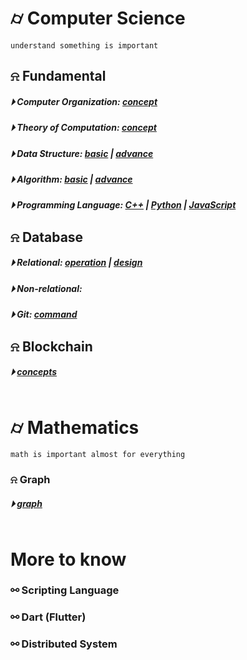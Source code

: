 

# &#x232d; Computer Science
```
understand something is important
```

## &#x237e; Fundamental
##### &#x23f5; Computer Organization: [concept](./fundamental/Computer_Organization.md)
##### &#x23f5; Theory of Computation: [concept](./fundamental/TOC.md)
##### &#x23f5; Data Structure: [basic](./fundamental/data_structure/dataStructureBasic.md) | [advance](./fundamental/data_structure/dataStructureAdvanced.md)
##### &#x23f5; Algorithm: [basic](./fundamental/algorithm/basicAlgorithm.md) | [advance]()
##### &#x23f5; Programming Language: [C++](./fundamental/programming_language/conceptC++.md) | [Python]() | [JavaScript](./fundamental/programming_language/JS/)

## &#x237e; Database 
##### &#x23f5; Relational: [operation](./database/relationalDatabase_1.md) | [design](./database/relationalDatabase_2.md)
##### &#x23f5; Non-relational: 
##### &#x23f5; Git: [command](./database/Git.md)

## &#x237e; Blockchain 
##### &#x23f5; [concepts](./blockchain/blockchain-concept.md)
```
```

# &#x232d; Mathematics
```
math is important almost for everything
```

### &#x237e; Graph
##### &#x23f5; [graph]()
```
```

# More to know

### &#x26af; Scripting Language
### &#x26af; Dart (Flutter)
### &#x26af; Distributed System
